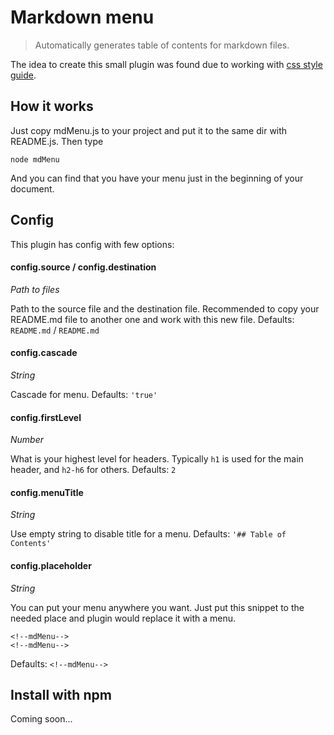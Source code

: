 # Markdown menu

> Automatically generates table of contents for markdown files.

The idea to create this small plugin was found due to working with [css style guide](https://github.com/jesprider/css-codeguide).

## How it works
Just copy mdMenu.js to your project and put it to the same dir with README.js. Then type

```
node mdMenu
```

And you can find that you have your menu just in the beginning of your document.

## Config
This plugin has config with few options:

#### config.source / config.destination
*Path to files*

Path to the source file and the destination file. Recommended to copy your README.md file to another one and work with this new file.
Defaults: `README.md` / `README.md`

#### config.cascade
*String*

Cascade for menu.
Defaults: `'true'`

#### config.firstLevel
*Number*

What is your highest level for headers. Typically `h1` is used for the main header, and `h2-h6` for others.
Defaults: `2`

#### config.menuTitle
*String*

Use empty string to disable title for a menu.
Defaults: `'## Table of Contents'`

#### config.placeholder
*String*

You can put your menu anywhere you want. Just put this snippet to the needed place and plugin would replace it with a menu.
```
<!--mdMenu-->
<!--mdMenu-->
```
Defaults: `<!--mdMenu-->`

## Install with npm
Coming soon...
